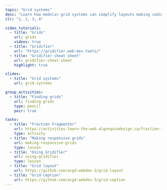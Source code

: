 ```yaml
---
topic: "Grid systems"
desc: "Learn how modular grid systems can simplify layouts making coding more efficient."
clr: "1, 2, 3, 4"

video_tutorials:
  - title: "Grids"
    url: grids
    videos: true
  - title: "Gridifier"
    url: "https://gridifier.web-dev.tools/"
  - title: "Gridifier cheat sheet"
    url: gridifier-cheat-sheet
    highlight: true

slides:
  - title: "Grid systems"
    url: grid-systems

group_activities:
  - title: "Finding grids"
    url: finding-grids
    type: pencil
    pair: true

tasks:
  - title: "Fraction Fragmenter"
    url: https://activities.learn-the-web.algonquindesign.ca/fraction-fragmenter/
    type: activity
  - title: "Making responsive grids"
    url: making-responsive-grids
    type: lesson
  - title: "Using Gridifier"
    url: using-gridifier
    type: lesson
  - title: "Grid layout"
    url: https://github.com/acgd-webdev-3/grid-layout
  - title: "Grid-ception"
    url: https://github.com/acgd-webdev-3/grid-ception
---
```


